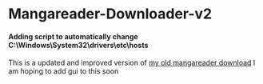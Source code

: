 # Mangareader-Downloader-v2

#### Adding script to automatically change C:\Windows\System32\drivers\etc\hosts

This is a updated and improved version of [my old mangareader download](https://github.com/1s0n/Mangareader.to-downloader)
I am hoping to add gui to this soon